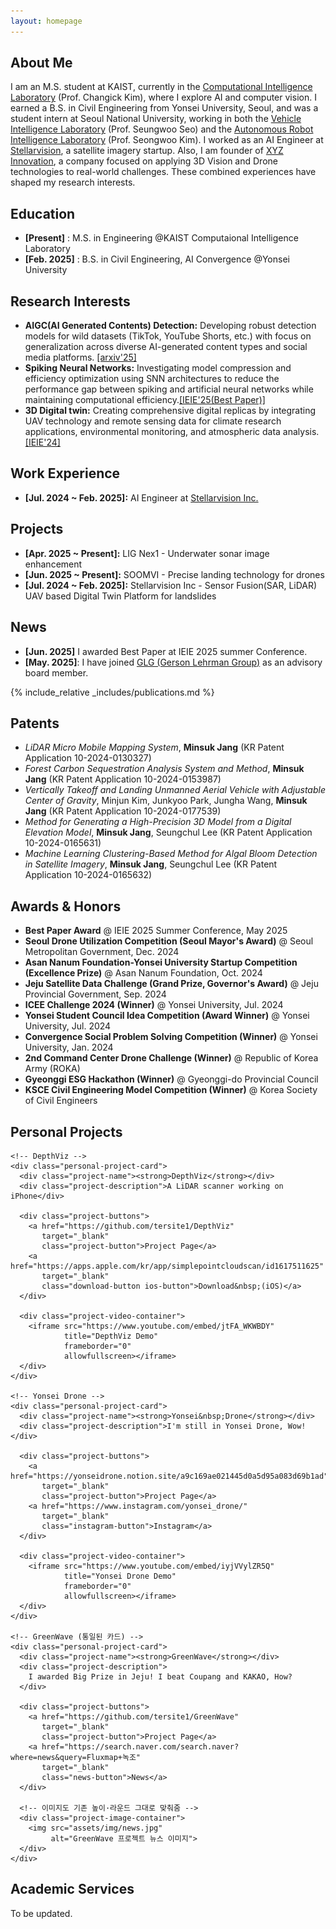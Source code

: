 ```yaml
---
layout: homepage
---
```


## About Me

I am an M.S. student at KAIST, currently in the [Computational Intelligence Laboratory](https://cilabs.kaist.ac.kr/) (Prof. Changick Kim), where I explore AI and computer vision. I earned a B.S. in Civil Engineering from Yonsei University, Seoul, and was a student intern at Seoul National University, working in both the [Vehicle Intelligence Laboratory](https://vi.snu.ac.kr/) (Prof. Seungwoo Seo) and the [Autonomous Robot Intelligence Laboratory](https://vi.snu.ac.kr/) (Prof. Seongwoo Kim). I worked as an AI Engineer at [Stellarvision](https://stellarvision.co.kr/en/), a satellite imagery startup. Also, I am founder of [XYZ Innovation](https://www.linkedin.com/company/xyzinnovation), a company focused on applying 3D Vision and Drone technologies to real-world challenges. These combined experiences have shaped my research interests.








## Education
* **[Present]** : M.S. in Engineering @KAIST Computaional Intelligence Laboratory
* **[Feb. 2025]** : B.S. in  Civil Engineering, AI Convergence @Yonsei University

## Research Interests

* **AIGC(AI Generated Contents) Detection:** Developing robust detection models for wild datasets (TikTok, YouTube Shorts, etc.) with focus on generalization across diverse AI-generated content types and social media platforms. [[arxiv'25]](https://arxiv.org/abs/2506.17592)
* **Spiking Neural Networks:** Investigating model compression and efficiency optimization using SNN architectures to reduce the performance gap between spiking and artificial neural networks while maintaining computational efficiency.[[IEIE'25(Best Paper)]](https://www.linkedin.com/posts/jadenjang_neuromorphiccomputing-visiontransformer-ai-activity-7348206102817189889-3Umd?utm_source=share&utm_medium=member_desktop&rcm=ACoAAEruz8kBUKyMdf_xZCXG6yIDp-BUSGMewOA)
* **3D Digital twin:** Creating comprehensive digital replicas by integrating UAV technology and remote sensing data for climate research applications, environmental monitoring, and atmospheric data analysis.
[[IEIE'24]](https://www.dbpia.co.kr/journal/articleDetail?nodeId=NODE11890368) 


## Work Experience

* **[Jul. 2024 ~ Feb. 2025]:** AI Engineer at [Stellarvision Inc.](https://stellarvision.co.kr/en/)


## Projects

* **[Apr. 2025 ~ Present]:** LIG Nex1 - Underwater sonar image enhancement
* **[Jun. 2025 ~ Present]:** SOOMVI - Precise landing technology for drones
* **[Jul. 2024 ~ Feb. 2025]:** Stellarvision Inc - Sensor Fusion(SAR, LiDAR) UAV based Digital Twin Platform for landslides


## News

* **[Jun. 2025]** I awarded Best Paper at IEIE 2025 summer Conference.
* **[May. 2025]**: I have joined [GLG (Gerson Lehrman Group)](https://glginsights.com/ko/?utm_source=google&utm_medium=paid&utm_campaign=GLG%20BRAND&utm_term=glg&gad_source=1&gad_campaignid=21845526237&gclid=CjwKCAjw4K3DBhBqEiwAYtG_9FFCdtJ4EJE-E1SPtnAW7iV62W9dxZ5IUlwkiPAfuqOmnNErZj6MAxoCgygQAvD_BwE) as an advisory board member.
  
{% include_relative _includes/publications.md %}


## Patents

* *LiDAR Micro Mobile Mapping System*, **Minsuk Jang** (KR Patent Application 10-2024-0130327)
* *Forest Carbon Sequestration Analysis System and Method*, **Minsuk Jang** (KR Patent Application 10-2024-0153987)
* *Vertically Takeoff and Landing Unmanned Aerial Vehicle with Adjustable Center of Gravity*, Minjun Kim, Junkyoo Park, Jungha Wang, **Minsuk Jang** (KR Patent Application 10-2024-0177539)
* *Method for Generating a High-Precision 3D Model from a Digital Elevation Model*, **Minsuk Jang**, Seungchul Lee (KR Patent Application 10-2024-0165631)
* *Machine Learning Clustering-Based Method for Algal Bloom Detection in Satellite Imagery*, **Minsuk Jang**, Seungchul Lee (KR Patent Application 10-2024-0165632)


  
## Awards & Honors

* **Best Paper Award** @ IEIE 2025 Summer Conference, May 2025
* **Seoul Drone Utilization Competition <strong>(Seoul Mayor's Award)</strong>** @ Seoul Metropolitan Government, Dec. 2024
* **Asan Nanum Foundation-Yonsei University Startup Competition <strong>(Excellence Prize)</strong>** @ Asan Nanum Foundation, Oct. 2024
* **Jeju Satellite Data Challenge <strong>(Grand Prize, Governor's Award)</strong>** @ Jeju Provincial Government, Sep. 2024
* **ICEE Challenge 2024 (Winner)** @ Yonsei University, Jul. 2024
* **Yonsei Student Council Idea Competition (Award Winner)** @ Yonsei University, Jul. 2024
* **Convergence Social Problem Solving Competition (Winner)** @ Yonsei University, Jan. 2024
* **2nd Command Center Drone Challenge (Winner)** @ Republic of Korea Army (ROKA)
* **Gyeonggi ESG Hackathon (Winner)** @ Gyeonggi-do Provincial Council
* **KSCE Civil Engineering Model Competition (Winner)** @ Korea Society of Civil Engineers
  



## Personal Projects

<!-- ─────────── Personal Projects (통일 버전) ─────────── -->
<div class="main-personal-projects">
  <div class="personal-project-row">

    <!-- DepthViz -->
    <div class="personal-project-card">
      <div class="project-name"><strong>DepthViz</strong></div>
      <div class="project-description">A LiDAR scanner working on iPhone</div>

      <div class="project-buttons">
        <a href="https://github.com/tersite1/DepthViz"
           target="_blank"
           class="project-button">Project Page</a>
        <a href="https://apps.apple.com/kr/app/simplepointcloudscan/id1617511625"
           target="_blank"
           class="download-button ios-button">Download&nbsp;(iOS)</a>
      </div>

      <div class="project-video-container">
        <iframe src="https://www.youtube.com/embed/jtFA_WKWBDY"
                title="DepthViz Demo"
                frameborder="0"
                allowfullscreen></iframe>
      </div>
    </div>

    <!-- Yonsei Drone -->
    <div class="personal-project-card">
      <div class="project-name"><strong>Yonsei&nbsp;Drone</strong></div>
      <div class="project-description">I'm still in Yonsei Drone, Wow!</div>

      <div class="project-buttons">
        <a href="https://yonseidrone.notion.site/a9c169ae021445d0a5d95a083d69b1ad"
           target="_blank"
           class="project-button">Project Page</a>
        <a href="https://www.instagram.com/yonsei_drone/"
           target="_blank"
           class="instagram-button">Instagram</a>
      </div>

      <div class="project-video-container">
        <iframe src="https://www.youtube.com/embed/iyjVVylZR5Q"
                title="Yonsei Drone Demo"
                frameborder="0"
                allowfullscreen></iframe>
      </div>
    </div>

    <!-- GreenWave (통일된 카드) -->
    <div class="personal-project-card">
      <div class="project-name"><strong>GreenWave</strong></div>
      <div class="project-description">
        I awarded Big Prize in Jeju! I beat Coupang and KAKAO, How?
      </div>

      <div class="project-buttons">
        <a href="https://github.com/tersite1/GreenWave"
           target="_blank"
           class="project-button">Project Page</a>
        <a href="https://search.naver.com/search.naver?where=news&query=Fluxmap+녹조"
           target="_blank"
           class="news-button">News</a>
      </div>

      <!-- 이미지도 기존 높이·라운드 그대로 맞춰줌 -->
      <div class="project-image-container">
        <img src="assets/img/news.jpg"
             alt="GreenWave 프로젝트 뉴스 이미지">
      </div>
    </div>

  </div>
</div>



## Academic Services

To be updated.



